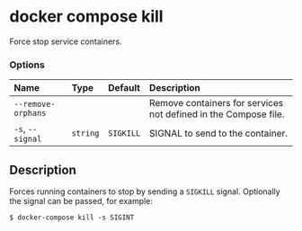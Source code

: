 # docker compose kill

<!---MARKER_GEN_START-->
Force stop service containers.

### Options

| Name               | Type     | Default   | Description                                                     |
|:-------------------|:---------|:----------|:----------------------------------------------------------------|
| `--remove-orphans` |          |           | Remove containers for services not defined in the Compose file. |
| `-s`, `--signal`   | `string` | `SIGKILL` | SIGNAL to send to the container.                                |


<!---MARKER_GEN_END-->

## Description

Forces running containers to stop by sending a `SIGKILL` signal. Optionally the signal can be passed, for example:

```console
$ docker-compose kill -s SIGINT
```
